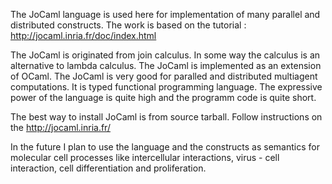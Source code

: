 The JoCaml language is used here for implementation of many parallel and distributed constructs. The work is based on the tutorial : http://jocaml.inria.fr/doc/index.html

The JoCaml is originated from join calculus. In some way the calculus is an alternative to lambda calculus. The JoCaml is implemented as an extension of OCaml. The JoCaml is very good for paralled and distributed multiagent computations. It is typed functional programming language. 
The expressive power of the language is quite high and the programm code is quite short. 

The best way to install JoCaml is from source tarball. Follow instructions on the http://jocaml.inria.fr/

In the future I plan to use the language and the constructs as semantics for molecular cell 
processes like intercellular interactions, virus - cell interaction, cell differentiation and proliferation. 


